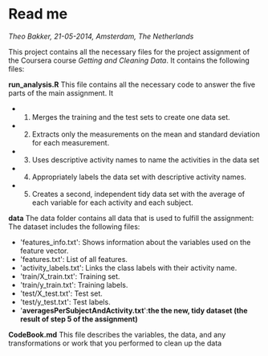 Read me
========================================================
*Theo Bakker, 21-05-2014, Amsterdam, The Netherlands*

This project contains all the necessary files for the project assignment of the Coursera course *Getting and Cleaning Data*. It contains the following files:

**run_analysis.R** This file contains all the necessary code to answer the five parts of the main assignment. It
- 1. Merges the training and the test sets to create one data set.
- 2. Extracts only the measurements on the mean and standard deviation for each measurement. 
- 3. Uses descriptive activity names to name the activities in the data set
- 4. Appropriately labels the data set with descriptive activity names. 
- 5. Creates a second, independent tidy data set with the average of each variable for each activity and each subject. 

**data** The data folder contains all data that is used to fulfill the assignment:
The dataset includes the following files:
- 'features_info.txt': Shows information about the variables used on the feature vector.
- 'features.txt': List of all features.
- 'activity_labels.txt': Links the class labels with their activity name.
- 'train/X_train.txt': Training set.
- 'train/y_train.txt': Training labels.
- 'test/X_test.txt': Test set.
- 'test/y_test.txt': Test labels.
- '**averagesPerSubjectAndActivity.txt**':**the the new, tidy dataset (the result of step 5 of the assignment)** 

**CodeBook.md** This file describes the variables, the data, and any transformations or work that you performed to clean up the data

